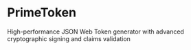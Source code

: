 # PrimeToken
High-performance JSON Web Token generator with advanced cryptographic signing and claims validation
